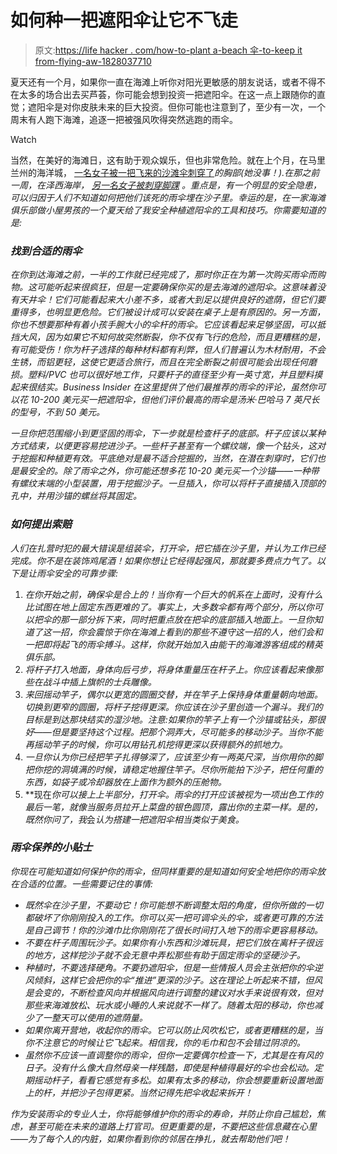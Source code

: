 # 如何种一把遮阳伞让它不飞走

> 原文:[https://life hacker . com/how-to-plant a-beach 伞-to-keep it from-flying-aw-1828037710](https://lifehacker.com/how-to-plant-a-beach-umbrella-to-keep-it-from-flying-aw-1828037710)

夏天还有一个月，如果你一直在海滩上听你对阳光更敏感的朋友说话，或者不得不在太多的场合出去买芦荟，你可能会想到投资一把遮阳伞。在这一点上跟随你的直觉；遮阳伞是对你皮肤未来的巨大投资。但你可能也注意到了，至少有一次，一个周末有人跑下海滩，追逐一把被强风吹得突然逃跑的雨伞。

Watch

当然，在美好的海滩日，这有助于观众娱乐，但也非常危险。就在上个月，在马里兰州的海洋城， [一名女子被一把飞来的沙滩伞刺穿了](https://nypost.com/2018/07/22/woman-impaled-in-chest-by-beach-umbrella/)*的胸部(她没事！).在那之前一周，在泽西海岸， [另一名女子被刺穿脚踝](https://www.nbcnewyork.com/news/local/London-Woman-Impaled-Beach-Umbrella-Seaside-Heights-New-Jersey-Shore--488355581.html) 。重点是，有一个明显的安全隐患，可以归因于人们不知道如何把他们该死的雨伞埋在沙子里。幸运的是，在一家海滩俱乐部做小屋男孩的一个夏天给了我安全种植遮阳伞的工具和技巧。你需要知道的是:*

### ***找到合适的雨伞***

*在你到达海滩之前，一半的工作就已经完成了，那时你正在为第一次购买雨伞而购物。这可能听起来很疯狂，但是一定要确保你买的是去海滩的遮阳伞。这意味着没有天井伞！它们可能看起来大小差不多，或者大到足以提供良好的遮荫，但它们要重得多，也明显更危险。它们被设计成可以安装在桌子上是有原因的。另一方面，你也不想要那种有着小孩手腕大小的伞杆的雨伞。它应该看起来足够坚固，可以抵挡大风，因为如果它不知何故突然断裂，你不仅有飞行的危险，而且更糟糕的是，有可能受伤！你为杆子选择的每种材料都有利弊，但人们普遍认为木材耐用，不会生锈，而铝更轻，这使它更适合旅行，而且在完全断裂之前很可能会出现任何磨损。塑料/PVC 也可以很好地工作，只要杆子的直径至少有一英寸宽，并且塑料摸起来很结实。Business Insider 在这里提供了他们最推荐的雨伞的评论，虽然你可以花 10-200 美元买一把遮阳伞，但他们评价最高的雨伞是汤米·巴哈马 7 英尺长的型号，不到 50 美元。*

*一旦你把范围缩小到更坚固的雨伞，下一步就是检查杆子的底部。杆子应该以某种方式结束，以便更容易挖进沙子。一些杆子甚至有一个螺纹端，像一个钻头，这对于挖掘和种植更有效。平底绝对是最不适合挖掘的，当然，在潜在刺穿时，它们也是最安全的。除了雨伞之外，你可能还想多花 10-20 美元买一个沙锚——一种带有螺纹末端的小型装置，用于挖掘沙子。一旦插入，你可以将杆子直接插入顶部的孔中，并用沙锚的螺丝将其固定。*

### ***如何提出索赔***

*人们在扎营时犯的最大错误是组装伞，打开伞，把它插在沙子里，并认为工作已经完成。你不是在装饰鸡尾酒！如果你想让它经得起强风，那就要多费点力气了。以下是让雨伞安全的可靠步骤:*

1.  *在你开始之前，确保伞是合上的！当你有一个巨大的帆系在上面时，没有什么比试图在地上固定东西更难的了。事实上，大多数伞都有两个部分，所以你可以把伞的那一部分拆下来，同时把重点放在把伞的底部插入地面上。一旦你知道了这一招，你会震惊于你在海滩上看到的那些不遵守这一招的人，他们会和一把即将起飞的雨伞搏斗。这样，你就开始加入由能干的海滩游客组成的精英俱乐部。*
2.  *将杆子打入地面，身体向后弓步，将身体重量压在杆子上。你应该看起来像那些在战斗中插上旗帜的士兵雕像。*
3.  *来回摇动竿子，偶尔以更宽的圆圈交替，并在竿子上保持身体重量朝向地面。切换到更窄的圆圈，将杆子挖得更深。你应该在沙子里创造一个漏斗。我们的目标是到达那块结实的湿沙地。注意:如果你的竿子上有一个沙锚或钻头，那很好——但是要坚持这个过程。把那个洞弄大，尽可能多的移动沙子。当你不能再摇动竿子的时候，你可以用钻孔机挖得更深以获得额外的抓地力。*
4.  *一旦你认为你已经把竿子扎得够深了，应该至少有一两英尺深，当你用你的脚把你挖的洞填满的时候，请稳定地握住竿子。尽你所能拍下沙子，把任何重的东西，如袋子或冷却器放在上面作为额外的压舱物。*
5.  **现在*你可以接上上半部分，打开伞。雨伞的打开应该被视为一项出色工作的最后一笔，就像当服务员拉开上菜盘的银色圆顶，露出你的主菜一样。是的，既然你问了，我*会*认为搭建一把遮阳伞相当类似于美食。*

### ***雨伞保养的小贴士***

*你现在可能知道如何保护你的雨伞，但同样重要的是知道如何安全地把你的雨伞放在合适的位置。一些需要记住的事情:*

*   *既然伞在沙子里，不要动它！你可能想不断调整太阳的角度，但你所做的一切都破坏了你刚刚投入的工作。你可以买一把可调伞头的伞，或者更可靠的方法是自己调节！你的沙滩巾比你刚刚花了很长时间打入地下的雨伞更容易移动。*
*   *不要在杆子周围玩沙子。如果你有小东西和沙滩玩具，把它们放在离杆子很远的地方，这样挖沙子就不会无意中弄松那些有助于固定雨伞的坚硬沙子。*
*   *种植时，不要选择硬角。不要扔遮阳伞，但是一些情报人员会主张把你的伞逆风倾斜，这样它会把你的伞“推进”更深的沙子。这在理论上听起来不错，但风是会变的，不断检查风向并根据风向进行调整的建议对水手来说很有效，但对那些来海滩放松、玩水或小睡的人来说就不一样了。随着太阳的移动，你也减少了一整天可以使用的遮荫量。*
*   *如果你离开营地，收起你的雨伞。它可以防止风吹松它，或者更糟糕的是，当你不注意它的时候让它飞起来。相信我，你的毛巾和包不会错过阴凉的。*
*   *虽然你不应该一直调整你的雨伞，但你一定要偶尔检查一下，尤其是在有风的日子。没有什么像大自然母亲一样残酷，即使是种植得最好的伞也会松动。定期摇动杆子，看看它感觉有多松。如果有太多的移动，你会想要重新设置地面上的杆，并把沙子包得更紧。当然记得先把伞收起来拆开！*

*作为安装雨伞的专业人士，你将能够维护你的雨伞的寿命，并防止你自己尴尬，焦虑，甚至可能在未来的道路上打官司。但更重要的是，不要把这些信息藏在心里——为了每个人的内脏，如果你看到你的邻居在挣扎，就去帮助他们吧！*